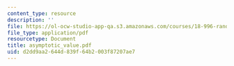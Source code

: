 ```yaml
---
content_type: resource
description: ''
file: https://ol-ocw-studio-app-qa.s3.amazonaws.com/courses/18-996-random-matrix-theory-and-its-applications-spring-2004/d2dd9aa2644d839f64b2003f87207ae7_asymptotic_value.pdf
file_type: application/pdf
resourcetype: Document
title: asymptotic_value.pdf
uid: d2dd9aa2-644d-839f-64b2-003f87207ae7
---
```

